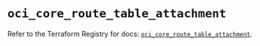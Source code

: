 # `oci_core_route_table_attachment`

Refer to the Terraform Registry for docs: [`oci_core_route_table_attachment`](https://registry.terraform.io/providers/oracle/oci/6.18.0/docs/resources/core_route_table_attachment).
